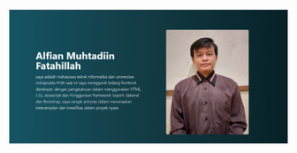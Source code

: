 ![alt text](https://github.com/alfianmf67/JWD-tugas1-CV/blob/master/Cuplikan%20layar%202024-11-08%20233954.png?raw=true)

